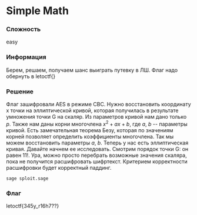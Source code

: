 # Simple Math

### Сложность
easy

### Информация
Берем, решаем, получаем шанс выиграть путевку в ЛШ. Флаг надо обернуть в letoctf{}

### Решение
Флаг зашифровали AES в режиме CBC. Нужно восстановить координату x точки на эллиптической кривой, которая получилась в результате умножения точки G на cкаляр. Из параметров кривой нам дано только $p$. Также нам даны корни многочлена $x^2 + ax + b$,
где $a$, $b$ -- параметры кривой. Есть замечательная теорема Безу, которая по значениям корней позволяет определить коэффициенты многочлена. Так мы можем восстановить параметры $a$, $b$. Теперь у нас есть эллиптическая кривая. Давайте начнем ее исследовать. Смотрим порядок точки G: он равен 11!. Ура, можно просто перебрать возможные значения скаляра, пока не получится расшифровать шифртекст. Критерием корректности расшифровки будет корректный паддинг.

```
sage sploit.sage
```

### Флаг
letoctf{345y_r16h7??}
